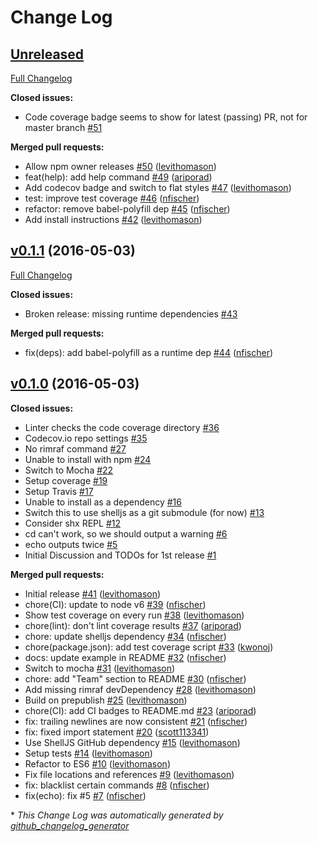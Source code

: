 # Change Log

## [Unreleased](https://github.com/shelljs/shx/tree/HEAD)

[Full Changelog](https://github.com/shelljs/shx/compare/v0.1.1...HEAD)

**Closed issues:**

- Code coverage badge seems to show for latest \(passing\) PR, not for master branch [\#51](https://github.com/shelljs/shx/issues/51)

**Merged pull requests:**

- Allow npm owner releases [\#50](https://github.com/shelljs/shx/pull/50) ([levithomason](https://github.com/levithomason))
- feat\(help\): add help command [\#49](https://github.com/shelljs/shx/pull/49) ([ariporad](https://github.com/ariporad))
- Add codecov badge and switch to flat styles [\#47](https://github.com/shelljs/shx/pull/47) ([levithomason](https://github.com/levithomason))
- test: improve test coverage [\#46](https://github.com/shelljs/shx/pull/46) ([nfischer](https://github.com/nfischer))
- refactor: remove babel-polyfill dep [\#45](https://github.com/shelljs/shx/pull/45) ([nfischer](https://github.com/nfischer))
- Add install instructions [\#42](https://github.com/shelljs/shx/pull/42) ([levithomason](https://github.com/levithomason))

## [v0.1.1](https://github.com/shelljs/shx/tree/v0.1.1) (2016-05-03)
[Full Changelog](https://github.com/shelljs/shx/compare/v0.1.0...v0.1.1)

**Closed issues:**

- Broken release: missing runtime dependencies [\#43](https://github.com/shelljs/shx/issues/43)

**Merged pull requests:**

- fix\(deps\): add babel-polyfill as a runtime dep [\#44](https://github.com/shelljs/shx/pull/44) ([nfischer](https://github.com/nfischer))

## [v0.1.0](https://github.com/shelljs/shx/tree/v0.1.0) (2016-05-03)
**Closed issues:**

- Linter checks the code coverage directory [\#36](https://github.com/shelljs/shx/issues/36)
- Codecov.io repo settings [\#35](https://github.com/shelljs/shx/issues/35)
- No rimraf command [\#27](https://github.com/shelljs/shx/issues/27)
- Unable to install with npm [\#24](https://github.com/shelljs/shx/issues/24)
- Switch to Mocha [\#22](https://github.com/shelljs/shx/issues/22)
- Setup coverage [\#19](https://github.com/shelljs/shx/issues/19)
- Setup Travis [\#17](https://github.com/shelljs/shx/issues/17)
- Unable to install as a dependency [\#16](https://github.com/shelljs/shx/issues/16)
- Switch this to use shelljs as a git submodule \(for now\) [\#13](https://github.com/shelljs/shx/issues/13)
- Consider shx REPL [\#12](https://github.com/shelljs/shx/issues/12)
- cd can't work, so we should output a warning [\#6](https://github.com/shelljs/shx/issues/6)
- echo outputs twice [\#5](https://github.com/shelljs/shx/issues/5)
- Initial Discussion and TODOs for 1st release [\#1](https://github.com/shelljs/shx/issues/1)

**Merged pull requests:**

- Initial release [\#41](https://github.com/shelljs/shx/pull/41) ([levithomason](https://github.com/levithomason))
- chore\(CI\): update to node v6 [\#39](https://github.com/shelljs/shx/pull/39) ([nfischer](https://github.com/nfischer))
- Show test coverage on every run [\#38](https://github.com/shelljs/shx/pull/38) ([levithomason](https://github.com/levithomason))
- chore\(lint\): don't lint coverage results [\#37](https://github.com/shelljs/shx/pull/37) ([ariporad](https://github.com/ariporad))
- chore: update shelljs dependency [\#34](https://github.com/shelljs/shx/pull/34) ([nfischer](https://github.com/nfischer))
- chore\(package.json\): add test coverage script [\#33](https://github.com/shelljs/shx/pull/33) ([kwonoj](https://github.com/kwonoj))
- docs: update example in README [\#32](https://github.com/shelljs/shx/pull/32) ([nfischer](https://github.com/nfischer))
- Switch to mocha [\#31](https://github.com/shelljs/shx/pull/31) ([levithomason](https://github.com/levithomason))
- chore: add "Team" section to README [\#30](https://github.com/shelljs/shx/pull/30) ([nfischer](https://github.com/nfischer))
- Add missing rimraf devDependency [\#28](https://github.com/shelljs/shx/pull/28) ([levithomason](https://github.com/levithomason))
- Build on prepublish [\#25](https://github.com/shelljs/shx/pull/25) ([levithomason](https://github.com/levithomason))
- chore\(CI\): add CI badges to README.md [\#23](https://github.com/shelljs/shx/pull/23) ([ariporad](https://github.com/ariporad))
- fix: trailing newlines are now consistent [\#21](https://github.com/shelljs/shx/pull/21) ([nfischer](https://github.com/nfischer))
- fix: fixed import statement [\#20](https://github.com/shelljs/shx/pull/20) ([scott113341](https://github.com/scott113341))
- Use ShellJS GitHub dependency [\#15](https://github.com/shelljs/shx/pull/15) ([levithomason](https://github.com/levithomason))
- Setup tests [\#14](https://github.com/shelljs/shx/pull/14) ([levithomason](https://github.com/levithomason))
- Refactor to ES6 [\#10](https://github.com/shelljs/shx/pull/10) ([levithomason](https://github.com/levithomason))
- Fix file locations and references [\#9](https://github.com/shelljs/shx/pull/9) ([levithomason](https://github.com/levithomason))
- fix: blacklist certain commands [\#8](https://github.com/shelljs/shx/pull/8) ([nfischer](https://github.com/nfischer))
- fix\(echo\): fix \#5 [\#7](https://github.com/shelljs/shx/pull/7) ([nfischer](https://github.com/nfischer))



\* *This Change Log was automatically generated by [github_changelog_generator](https://github.com/skywinder/Github-Changelog-Generator)*